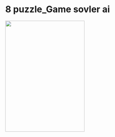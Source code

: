 # 8 puzzle_Game sovler ai

<img src="https://media.tenor.com/images/6de3ef7b6281d32776f03afec6c5fcd3/tenor.gif" width="250" height="350">
